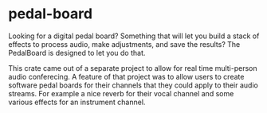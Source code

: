 # pedal-board

Looking for a digital pedal board?  Something that will let you build a stack of 
effects to process audio, make adjustments, and save the results?  The PedalBoard is 
designed to let you do that.

This crate came out of a separate project to allow for real time multi-person audio 
conferecing.  A feature of that project was to allow users to create software pedal boards
for their channels that they could apply to their audio streams.  For example a nice reverb
for their vocal channel and some various effects for an instrument channel.


